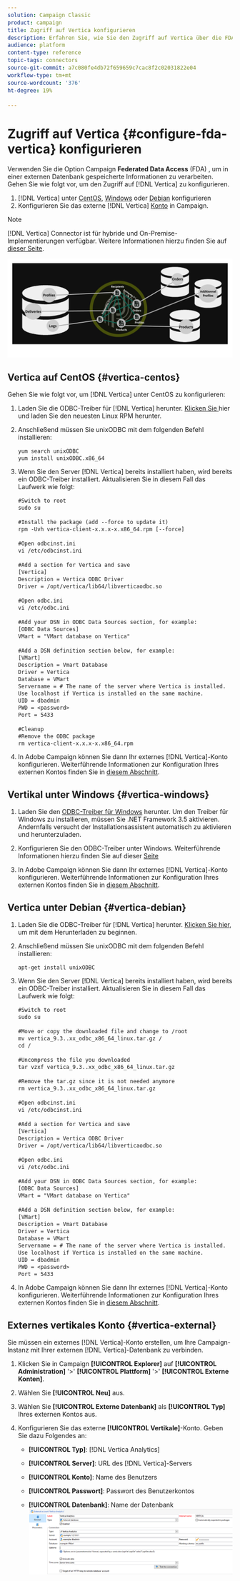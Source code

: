 ```yaml
---
solution: Campaign Classic
product: campaign
title: Zugriff auf Vertica konfigurieren
description: Erfahren Sie, wie Sie den Zugriff auf Vertica über die FDA konfigurieren
audience: platform
content-type: reference
topic-tags: connectors
source-git-commit: a7c080fe4db72f659659c7cac8f2c02031822e04
workflow-type: tm+mt
source-wordcount: '376'
ht-degree: 19%

---
```



# Zugriff auf Vertica {#configure-fda-vertica} konfigurieren

Verwenden Sie die Option Campaign **Federated Data Access** (FDA) , um in einer externen Datenbank gespeicherte Informationen zu verarbeiten. Gehen Sie wie folgt vor, um den Zugriff auf [!DNL Vertica] zu konfigurieren.

1. [!DNL Vertica] unter [CentOS](#vertica-centos), [Windows](#vertica-windows) oder [Debian](#vertica-debian) konfigurieren
1. Konfigurieren Sie das externe [!DNL Vertica] [Konto](#vertica-external) in Campaign.


>[!NOTE]
>
>[!DNL Vertica] Connector ist für hybride und On-Premise-Implementierungen verfügbar. Weitere Informationen hierzu finden Sie auf [dieser Seite](../../installation/using/capability-matrix.md).

![](assets/snowflake_3.png)

## Vertica auf CentOS {#vertica-centos}

Gehen Sie wie folgt vor, um [!DNL Vertica] unter CentOS zu konfigurieren:

1. Laden Sie die ODBC-Treiber für [!DNL Vertica] herunter. [Klicken Sie ](https://www.vertica.com/download/vertica/client-drivers/) hier und laden Sie den neuesten Linux RPM herunter.

1. Anschließend müssen Sie unixODBC mit dem folgenden Befehl installieren:

   ```
   yum search unixODBC
   yum install unixODBC.x86_64
   ```

1. Wenn Sie den Server [!DNL Vertica] bereits installiert haben, wird bereits ein ODBC-Treiber installiert. Aktualisieren Sie in diesem Fall das Laufwerk wie folgt:

   ```
   #Switch to root
   sudo su
   
   #Install the package (add --force to update it)
   rpm -Uvh vertica-client-x.x.x-x.x86_64.rpm [--force]
   
   #Open odbcinst.ini
   vi /etc/odbcinst.ini
   
   #Add a section for Vertica and save
   [Vertica]
   Description = Vertica ODBC Driver
   Driver = /opt/vertica/lib64/libverticaodbc.so
   
   #Open odbc.ini
   vi /etc/odbc.ini
   
   #Add your DSN in ODBC Data Sources section, for example:
   [ODBC Data Sources]
   VMart = "VMart database on Vertica"
   
   #Add a DSN definition section below, for example:
   [VMart]
   Description = Vmart Database
   Driver = Vertica
   Database = VMart
   Servername = # The name of the server where Vertica is installed. Use localhost if Vertica is installed on the same machine.
   UID = dbadmin
   PWD = <password>
   Port = 5433
   
   #Cleanup
   #Remove the ODBC package
   rm vertica-client-x.x.x-x.x86_64.rpm
   ```

1. In Adobe Campaign können Sie dann Ihr externes [!DNL Vertica]-Konto konfigurieren. Weiterführende Informationen zur Konfiguration Ihres externen Kontos finden Sie in [diesem Abschnitt](#vertica-external).

## Vertikal unter Windows {#vertica-windows}

1. Laden Sie den [ODBC-Treiber für Windows](https://www.vertica.com/download/vertica/client-drivers/) herunter. Um den Treiber für Windows zu installieren, müssen Sie .NET Framework 3.5 aktivieren. Andernfalls versucht der Installationsassistent automatisch zu aktivieren und herunterzuladen.

1. Konfigurieren Sie den ODBC-Treiber unter Windows. Weiterführende Informationen hierzu finden Sie auf dieser [Seite](https://www.vertica.com/docs/9.2.x/HTML/Content/Authoring/ConnectingToVertica/ClientODBC/SettingUpADSN.htm)

1. In Adobe Campaign können Sie dann Ihr externes [!DNL Vertica]-Konto konfigurieren. Weiterführende Informationen zur Konfiguration Ihres externen Kontos finden Sie in [diesem Abschnitt](#vertical-external).

## Vertica unter Debian {#vertica-debian}

1. Laden Sie die ODBC-Treiber für [!DNL Vertica] herunter. [Klicken Sie hier](https://sfc-repo.snowflakecomputing.com/odbc/linux/latest/index.html), um mit dem Herunterladen zu beginnen.

1. Anschließend müssen Sie unixODBC mit dem folgenden Befehl installieren:

   ```
   apt-get install unixODBC
   ```

1. Wenn Sie den Server [!DNL Vertica] bereits installiert haben, wird bereits ein ODBC-Treiber installiert. Aktualisieren Sie in diesem Fall das Laufwerk wie folgt:

   ```
   #Switch to root
   sudo su
   
   #Move or copy the downloaded file and change to /root
   mv vertica_9.3..xx_odbc_x86_64_linux.tar.gz /
   cd /
   
   #Uncompress the file you downloaded
   tar vzxf vertica_9.3..xx_odbc_x86_64_linux.tar.gz
   
   #Remove the tar.gz since it is not needed anymore
   rm vertica_9.3..xx_odbc_x86_64_linux.tar.gz
   
   #Open odbcinst.ini
   vi /etc/odbcinst.ini
   
   #Add a section for Vertica and save
   [Vertica]
   Description = Vertica ODBC Driver
   Driver = /opt/vertica/lib64/libverticaodbc.so
   
   #Open odbc.ini
   vi /etc/odbc.ini
   
   #Add your DSN in ODBC Data Sources section, for example:
   [ODBC Data Sources]
   VMart = "VMart database on Vertica"
   
   #Add a DSN definition section below, for example:
   [VMart]
   Description = Vmart Database
   Driver = Vertica
   Database = VMart
   Servername = # The name of the server where Vertica is installed. Use localhost if Vertica is installed on the same machine.
   UID = dbadmin
   PWD = <password>
   Port = 5433
   ```

1. In Adobe Campaign können Sie dann Ihr externes [!DNL Vertica]-Konto konfigurieren. Weiterführende Informationen zur Konfiguration Ihres externen Kontos finden Sie in [diesem Abschnitt](#vertica-external).

## Externes vertikales Konto {#vertica-external}

Sie müssen ein externes [!DNL Vertica]-Konto erstellen, um Ihre Campaign-Instanz mit Ihrer externen [!DNL Vertica]-Datenbank zu verbinden.

1. Klicken Sie in Campaign **[!UICONTROL Explorer]** auf **[!UICONTROL Administration]** &#39;>&#39; **[!UICONTROL Plattform]** &#39;>&#39; **[!UICONTROL Externe Konten]**.

1. Wählen Sie **[!UICONTROL Neu]** aus.

1. Wählen Sie **[!UICONTROL Externe Datenbank]** als **[!UICONTROL Typ]** Ihres externen Kontos aus.

1. Konfigurieren Sie das externe **[!UICONTROL Vertikale]**-Konto. Geben Sie dazu Folgendes an:

   * **[!UICONTROL Typ]**: [!DNL Vertica Analytics]

   * **[!UICONTROL Server]**: URL des [!DNL Vertica]-Servers

   * **[!UICONTROL Konto]**: Name des Benutzers

   * **[!UICONTROL Passwort]**: Passwort des Benutzerkontos

   * **[!UICONTROL Datenbank]**: Name der Datenbank
   ![](assets/vertica.png)
